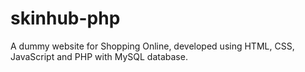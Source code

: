 # skinhub-php
 A dummy website for Shopping Online, developed using HTML, CSS, JavaScript and PHP with MySQL database.
